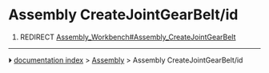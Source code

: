 # Assembly CreateJointGearBelt/id
1.  REDIRECT [Assembly_Workbench#Assembly_CreateJointGearBelt](Assembly_Workbench#Assembly_CreateJointGearBelt.md)



---
⏵ [documentation index](../README.md) > [Assembly](Assembly_Workbench.md) > Assembly CreateJointGearBelt/id
